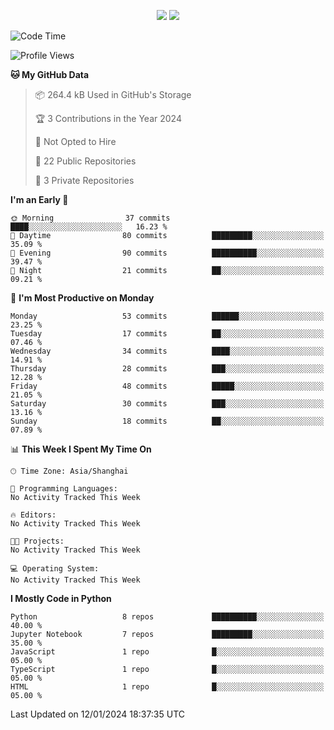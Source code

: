 <p align="center">
    <img src = "https://github-readme-stats.vercel.app/api?username=Zheng-Yi-git&show_icons=true&theme=yeblu&hide_border=true&count_private=true">
    <img src = "https://github-readme-stats.vercel.app/api/top-langs/?username=Zheng-Yi-git&hide=html,css&theme=yeblu&layout=compact&hide_border=true&count_private=true&langs_count=8">
</p>

<!--START_SECTION:waka-->
![Code Time](http://img.shields.io/badge/Code%20Time-822%20hrs%2056%20mins-blue)

![Profile Views](http://img.shields.io/badge/Profile%20Views-0-blue)

**🐱 My GitHub Data** 

> 📦 264.4 kB Used in GitHub's Storage 
 > 
> 🏆 3 Contributions in the Year 2024
 > 
> 🚫 Not Opted to Hire
 > 
> 📜 22 Public Repositories 
 > 
> 🔑 3 Private Repositories 
 > 
**I'm an Early 🐤** 

```text
🌞 Morning                37 commits          ████░░░░░░░░░░░░░░░░░░░░░   16.23 % 
🌆 Daytime                80 commits          █████████░░░░░░░░░░░░░░░░   35.09 % 
🌃 Evening                90 commits          ██████████░░░░░░░░░░░░░░░   39.47 % 
🌙 Night                  21 commits          ██░░░░░░░░░░░░░░░░░░░░░░░   09.21 % 
```
📅 **I'm Most Productive on Monday** 

```text
Monday                   53 commits          ██████░░░░░░░░░░░░░░░░░░░   23.25 % 
Tuesday                  17 commits          ██░░░░░░░░░░░░░░░░░░░░░░░   07.46 % 
Wednesday                34 commits          ████░░░░░░░░░░░░░░░░░░░░░   14.91 % 
Thursday                 28 commits          ███░░░░░░░░░░░░░░░░░░░░░░   12.28 % 
Friday                   48 commits          █████░░░░░░░░░░░░░░░░░░░░   21.05 % 
Saturday                 30 commits          ███░░░░░░░░░░░░░░░░░░░░░░   13.16 % 
Sunday                   18 commits          ██░░░░░░░░░░░░░░░░░░░░░░░   07.89 % 
```


📊 **This Week I Spent My Time On** 

```text
🕑︎ Time Zone: Asia/Shanghai

💬 Programming Languages: 
No Activity Tracked This Week

🔥 Editors: 
No Activity Tracked This Week

🐱‍💻 Projects: 
No Activity Tracked This Week

💻 Operating System: 
No Activity Tracked This Week
```

**I Mostly Code in Python** 

```text
Python                   8 repos             ██████████░░░░░░░░░░░░░░░   40.00 % 
Jupyter Notebook         7 repos             █████████░░░░░░░░░░░░░░░░   35.00 % 
JavaScript               1 repo              █░░░░░░░░░░░░░░░░░░░░░░░░   05.00 % 
TypeScript               1 repo              █░░░░░░░░░░░░░░░░░░░░░░░░   05.00 % 
HTML                     1 repo              █░░░░░░░░░░░░░░░░░░░░░░░░   05.00 % 
```




 Last Updated on 12/01/2024 18:37:35 UTC
<!--END_SECTION:waka-->
